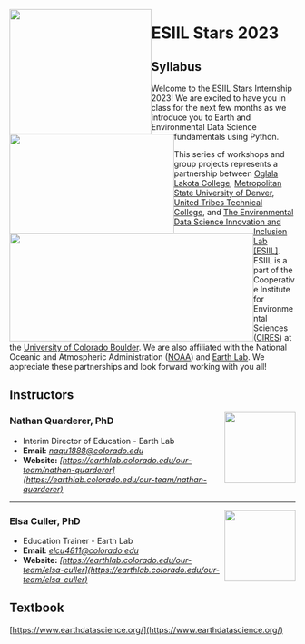 <img style="float: left;" src="https://pbs.twimg.com/profile_images/1537109064093532160/mG03dW9G_400x400.jpg" width="250" height="220"> <img style="float: left;" src="https://drive.google.com/uc?export=view&id=13_P0Dq9rb1aXFFVfspMRn5hlP7t8RuwC" width="290" height="175"> <img style="float: left;" src="https://cires.colorado.edu/sites/all/themes/CIRES_Bootstrap/icons/cires/cires-triplet-new-new_1.png" width="430" height="190">


# ESIIL Stars 2023
## Syllabus


Welcome to the ESIIL Stars Internship 2023! We are excited to have you in class for the next few months as we introduce you to Earth and Environmental Data Science fundamentals using Python.

This series of workshops and group projects represents a partnership between [Oglala Lakota College](https://www.olc.edu/), [Metropolitan State University of Denver](), [United Tribes Technical College](https://uttc.edu/), and [The Environmental Data Science Innovation and Inclusion Lab [ESIIL]](https://esiil.org/). ESIIL is a part of the Cooperative Institute for Environmental Sciences ([CIRES](https://cires.colorado.edu/)) at the [University of Colorado Boulder](https://www.colorado.edu/). We are also affiliated with the National Oceanic and Atmospheric Administration ([NOAA](https://www.noaa.gov/)) and [Earth Lab](https://earthlab.colorado.edu/). We appreciate these partnerships and look forward working with you all!


## **Instructors**

<img style="float: right;" src="https://earthlab.colorado.edu/sites/default/files/styles/square_med/public/media/image/profile.png?itok=81I5qGge" width="125" height="125">

### **Nathan Quarderer, PhD** 


* Interim Director of Education - Earth Lab
* **Email:** _[naqu1888@colorado.edu](naqu1888@colorado.edu)_
* **Website:** _[https://earthlab.colorado.edu/our-team/nathan-quarderer](https://earthlab.colorado.edu/our-team/nathan-quarderer)_

----------------------------------------------------------------

<img style="float: right;" src="https://earthlab.colorado.edu/sites/default/files/styles/square_med/public/media/image/Elsa%20Culler%20-%20reduced.jpg?itok=RWCtw7K7" width="125" height="125">

### **Elsa Culler, PhD**

* Education Trainer - Earth Lab
* **Email:** _[elcu4811@colorado.edu](elcu4811@colorado.edu)_
* **Website:** _[https://earthlab.colorado.edu/our-team/elsa-culler](https://earthlab.colorado.edu/our-team/elsa-culler)_

## **Textbook**
[https://www.earthdatascience.org/](https://www.earthdatascience.org/)


